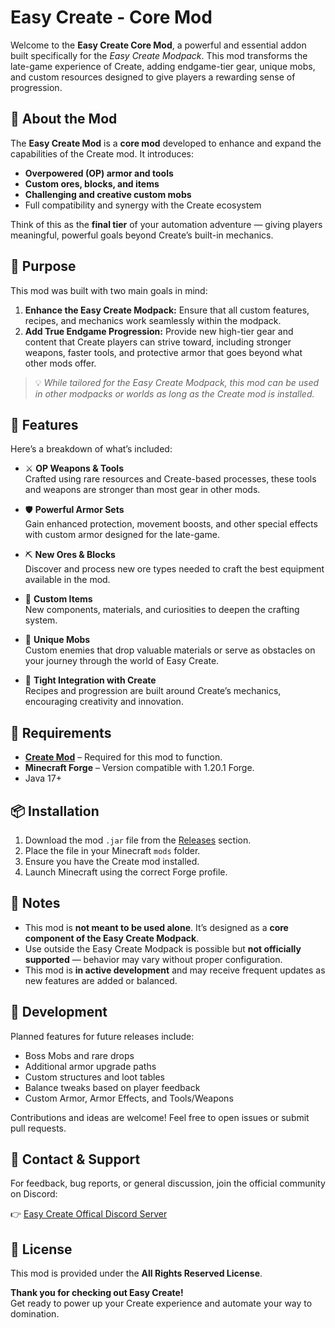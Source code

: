 # Easy Create - Core Mod

Welcome to the **Easy Create Core Mod**, a powerful and essential addon built specifically for the *Easy Create Modpack*. This mod transforms the late-game experience of Create, adding endgame-tier gear, unique mobs, and custom 
resources designed to give players a rewarding sense of progression.


## 🌟 About the Mod

The **Easy Create Mod** is a **core mod** developed to enhance and expand the capabilities of the Create mod. It introduces:

- **Overpowered (OP) armor and tools**
- **Custom ores, blocks, and items**
- **Challenging and creative custom mobs**
- Full compatibility and synergy with the Create ecosystem

Think of this as the **final tier** of your automation adventure — giving players meaningful, powerful goals beyond Create’s built-in mechanics.


## 🔧 Purpose

This mod was built with two main goals in mind:

1. **Enhance the Easy Create Modpack:** Ensure that all custom features, recipes, and mechanics work seamlessly within the modpack.
2. **Add True Endgame Progression:** Provide new high-tier gear and content that Create players can strive toward, including stronger weapons, faster tools, and protective armor that goes beyond what other mods offer.

> 💡 *While tailored for the Easy Create Modpack, this mod can be used in other modpacks or worlds as long as the Create mod is installed.*


## 🧩 Features

Here’s a breakdown of what’s included:

- ⚔️ **OP Weapons & Tools**  
  Crafted using rare resources and Create-based processes, these tools and weapons are stronger than most gear in other mods.

- 🛡️ **Powerful Armor Sets**  
  Gain enhanced protection, movement boosts, and other special effects with custom armor designed for the late-game.

- ⛏️ **New Ores & Blocks**  
  Discover and process new ore types needed to craft the best equipment available in the mod.

- 🧪 **Custom Items**  
  New components, materials, and curiosities to deepen the crafting system.

- 👾 **Unique Mobs**  
  Custom enemies that drop valuable materials or serve as obstacles on your journey through the world of Easy Create.

- 🔁 **Tight Integration with Create**  
  Recipes and progression are built around Create’s mechanics, encouraging creativity and innovation.


## 🧱 Requirements

- **[Create Mod](https://www.curseforge.com/minecraft/mc-mods/create)** – Required for this mod to function.
- **Minecraft Forge** – Version compatible with 1.20.1 Forge.
- Java 17+


## 📦 Installation

1. Download the mod `.jar` file from the [Releases](./releases) section.
2. Place the file in your Minecraft `mods` folder.
3. Ensure you have the Create mod installed.
4. Launch Minecraft using the correct Forge profile.


## 📌 Notes

- This mod is **not meant to be used alone**. It’s designed as a **core component of the Easy Create Modpack**.
- Use outside the Easy Create Modpack is possible but **not officially supported** — behavior may vary without proper configuration.
- This mod is **in active development** and may receive frequent updates as new features are added or balanced.


## 🚧 Development

Planned features for future releases include:

- Boss Mobs and rare drops  
- Additional armor upgrade paths  
- Custom structures and loot tables  
- Balance tweaks based on player feedback
- Custom Armor, Armor Effects, and Tools/Weapons

Contributions and ideas are welcome! Feel free to open issues or submit pull requests.


## 💬 Contact & Support

For feedback, bug reports, or general discussion, join the official community on Discord:

👉 [Easy Create Offical Discord Server](https://discord.gg/c7Pxg8wEpC)


## 📄 License

This mod is provided under the **All Rights Reserved License**.


**Thank you for checking out Easy Create!**  
Get ready to power up your Create experience and automate your way to domination.
